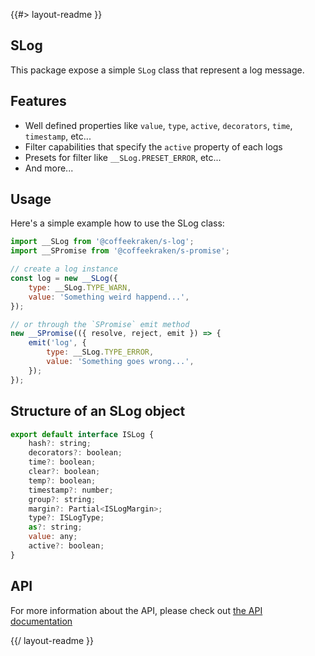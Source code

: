 <!--
/**
 * @name            README
 * @namespace       doc
 * @type            Markdown
 * @platform        md
 * @status          wip
 * @menu            Documentation           /doc/readme
 *
 * @since           2.0.0
 * @author    Olivier Bossel <olivier.bossel@gmail.com> (https://coffeekraken.io)
 */
-->

{{#> layout-readme }}

## SLog

This package expose a simple `SLog` class that represent a log message.

## Features

-   Well defined properties like `value`, `type`, `active`, `decorators`, `time`, `timestamp`, etc...
-   Filter capabilities that specify the `active` property of each logs
-   Presets for filter like `__SLog.PRESET_ERROR`, etc...
-   And more...

## Usage

Here's a simple example how to use the SLog class:

```js
import __SLog from '@coffeekraken/s-log';
import __SPromise from '@coffeekraken/s-promise';

// create a log instance
const log = new __SLog({
    type: __SLog.TYPE_WARN,
    value: 'Something weird happend...',
});

// or through the `SPromise` emit method
new __SPromise(({ resolve, reject, emit }) => {
    emit('log', {
        type: __SLog.TYPE_ERROR,
        value: 'Something goes wrong...',
    });
});
```

## Structure of an SLog object

```js
export default interface ISLog {
    hash?: string;
    decorators?: boolean;
    time?: boolean;
    clear?: boolean;
    temp?: boolean;
    timestamp?: number;
    group?: string;
    margin?: Partial<ISLogMargin>;
    type?: ISLogType;
    as?: string;
    value: any;
    active?: boolean;
}
```

## API

For more information about the API, please check out [the API documentation](/api/@coffeekraken.s-log.shared.SLog)

{{/ layout-readme }}
